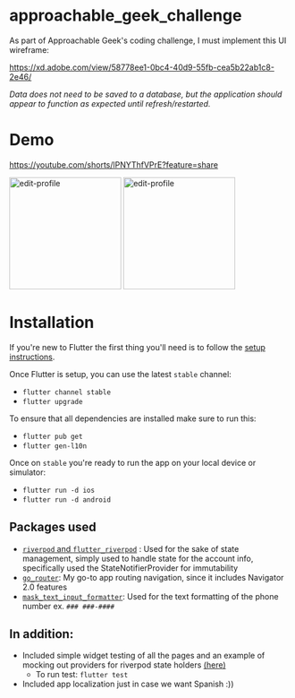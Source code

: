 # approachable_geek_challenge

As part of Approachable Geek's coding challenge, I must implement this UI wireframe:

https://xd.adobe.com/view/58778ee1-0bc4-40d9-55fb-cea5b22ab1c8-2e46/

_Data does not need to be saved to a database, but the application should appear to function as expected until refresh/restarted._



# Demo
https://youtube.com/shorts/lPNYThfVPrE?feature=share

<img src="https://user-images.githubusercontent.com/54586837/192071526-ec5b4981-0eac-45ba-9540-21f23e3708fb.png" alt="edit-profile" width="200"/> <img src="https://user-images.githubusercontent.com/54586837/192071528-d408ed36-acf7-4537-8b11-1a40849a8794.png" alt="edit-profile" width="200"/> 

# Installation

If you're new to Flutter the first thing you'll need is to follow the [setup instructions](https://flutter.dev/docs/get-started/install).

Once Flutter is setup, you can use the latest `stable` channel:
 * `flutter channel stable`
 * `flutter upgrade`
 
 To ensure that all dependencies are installed make sure to run this:
  * `flutter pub get`
  * `flutter gen-l10n`

 Once on `stable` you're ready to run the app on your local device or simulator:
 * `flutter run -d ios`
 * `flutter run -d android`
 
 ## Packages used
- [`riverpod` and `flutter_riverpod`](https://riverpod.dev/) : Used for the sake of state management, simply used to handle state for the account info, specifically used the StateNotifierProvider for immutability
- [`go_router`](https://pub.dev/packages/go_router): My go-to app routing navigation, since it includes Navigator 2.0 features
- [`mask_text_input_formatter`](https://pub.dev/packages/mask_text_input_formatter): Used for the text formatting of the phone number ex. `### ###-####`

## In addition:
- Included simple widget testing of all the pages and an example of mocking out providers for riverpod state holders [(here)](https://github.com/luggy-wuggy/approachable_geek_challenge/blob/main/test/ui/edit_profile/edit_profile_view_test.dart)
     - To run test: `flutter test`
- Included app localization just in case we want Spanish :))
